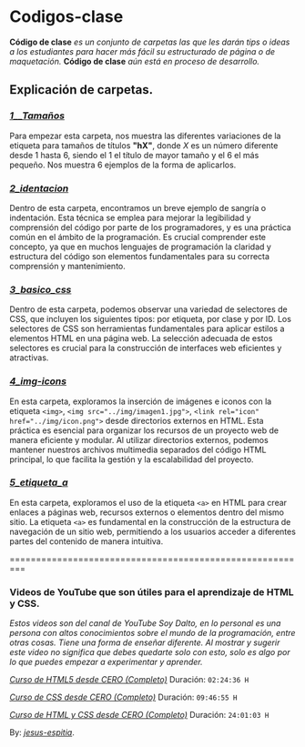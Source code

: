# Codigos-clase

**Código de clase** *es un conjunto de carpetas las que les darán tips o ideas a los estudiantes para hacer más fácil su estructurado de página o de maquetación.* **Código de clase** *aún está en proceso de desarrollo.* 

## Explicación de carpetas.

### *[1__Tamaños](/Clase_10´1/1_tamaños/tamaños.html)*
Para empezar esta carpeta, nos muestra las diferentes variaciones de la etiqueta para tamaños de títulos **"hX"**, donde *X* es un número diferente desde 1 hasta 6, siendo el 1 el título de mayor tamaño y el 6 el más pequeño. Nos muestra 6 ejemplos de la forma de aplicarlos. 

### *[2_identacion](/Clase_10´1/2_identacion/identacion.html)*
Dentro de esta carpeta, encontramos un breve ejemplo de sangría o indentación. Esta técnica se emplea para mejorar la legibilidad y comprensión del código por parte de los programadores, y es una práctica común en el ámbito de la programación. Es crucial comprender este concepto, ya que en muchos lenguajes de programación la claridad y estructura del código son elementos fundamentales para su correcta comprensión y mantenimiento.

### *[3_basico_css](/Clase_10´1/3_basico_css/basico.html)*
Dentro de esta carpeta, podemos observar una variedad de selectores de CSS, que incluyen los siguientes tipos: por etiqueta, por clase y por ID. Los selectores de CSS son herramientas fundamentales para aplicar estilos a elementos HTML en una página web. La selección adecuada de estos selectores es crucial para la construcción de interfaces web eficientes y atractivas.

### *[4_img-icons](/Clase_10´1/4_img-icons/img-icons.html)*
En esta carpeta, exploramos la inserción de imágenes e iconos con la etiqueta `<img>`, `<img src="../img/imagen1.jpg">`, `<link rel="icon" href="../img/icon.png">` desde directorios externos en HTML. Esta práctica es esencial para organizar los recursos de un proyecto web de manera eficiente y modular. Al utilizar directorios externos, podemos mantener nuestros archivos multimedia separados del código HTML principal, lo que facilita la gestión y la escalabilidad del proyecto. 

### *[5_etiqueta_a](/Clase_10´1/5_etiqueta_a/etiqueta_a.html)*
En esta carpeta, exploramos el uso de la etiqueta `<a>` en HTML para crear enlaces a páginas web, recursos externos o elementos dentro del mismo sitio. La etiqueta `<a>` es fundamental en la construcción de la estructura de navegación de un sitio web, permitiendo a los usuarios acceder a diferentes partes del contenido de manera intuitiva. 

=========================================================
### Videos de YouTube que son útiles para el aprendizaje de HTML y CSS.
*Estos videos son del canal de YouTube Soy Dalto, en lo personal es una persona con altos conocimientos sobre el mundo de la programación, entre otras cosas. Tiene una forma de enseñar diferente. Al mostrar y sugerir este video no significa que debes quedarte solo con esto, solo es algo por lo que puedes empezar a experimentar y aprender.*

*[Curso de HTML5 desde CERO (Completo)](https://youtu.be/kN1XP-Bef7w)*
Duración: `02:24:36 H`

*[Curso de CSS desde CERO (Completo)](https://youtu.be/OWKXEJN67FE)*
Duración: `09:46:55 H`


*[Curso de HTML y CSS desde CERO (Completo)](https://youtu.be/ELSm-G201Ls)*
Duración: `24:01:03 H`






By: *[jesus-espitia](https://github.com/jesus-espitia/Codigos-clase.git)*.